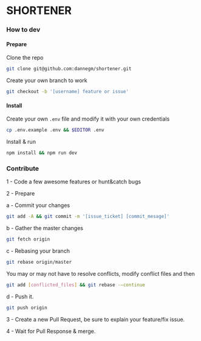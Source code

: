 # SHORTENER

### How to dev

#### Prepare

Clone the repo
```bash
git clone git@github.com:dannegm/shortener.git
```

Create your own branch to work
```bash
git checkout -b '[username] feature or issue'
```

#### Install

Create your own `.env` file and modify it with your own credentials
```bash
cp .env.example .env && $EDITOR .env
```

Install & run
```bash
npm install && npm run dev
```

### Contribute

1 - Code a few awesome features or hunt&catch bugs

2 - Prepare

a - Commit your changes
```bash
git add -A && git commit -m '[issue_ticket] [commit_mesage]'
```

b - Gather the master changes
```bash
git fetch origin
```

c - Rebasing your branch
```bash
git rebase origin/master
```

You may or may not have to resolve conflicts, modify conflict files and then
```bash
git add [conflicted_files] && git rebase -—continue
```

d - Push it.
```bash
git push origin
```

3 - Create a new Pull Request, be sure to explain your feature/fix issue.

4 - Wait for Pull Response & merge.